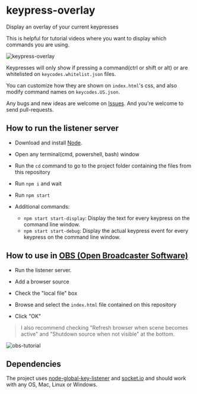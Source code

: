 # keypress-overlay

Display an overlay of your current keypresses

This is helpful for tutorial videos where you want to display which commands you are using.

![keypress-overlay](https://i.imgur.com/WQdnFNb.gif)

Keypresses will only show if pressing a command(ctrl or shift or alt) or are whitelisted on `keycodes.whitelist.json` files.

You can customize how they are shown on `index.html`'s css, and also modify command names on `keycodes.US.json`.

Any bugs and new ideas are welcome on [Issues](https://github.com/AssisrMatheus/keypress-overlay/issues). And you're welcome to send pull-requests.

## How to run the listener server

- Download and install [Node](https://nodejs.org/en/download/).

- Open any terminal(cmd, powershell, bash) window

- Run the `cd` command to go to the project folder containing the files from this repository

- Run `npm i` and wait

- Run `npm start`

- Additional commands:
  - `npm start start-display`: Display the text for every keypress on the command line window.
  - `npm start start-debug`: Display the actual keypress event for every keypress on the command line window.

## How to use in [OBS (Open Broadcaster Software)](https://obsproject.com/)

- Run the listener server.

- Add a browser source

- Check the "local file" box

- Browse and select the `index.html` file contained on this repository

- Click "OK"

> I also recommend checking "Refresh browser when scene becomes active" and "Shutdown source when not visible" at the bottom.

![obs-tutorial](https://i.imgur.com/RNdIbaK.gif)

## Dependencies

The project uses [node-global-key-listener](https://github.com/LaunchMenu/node-global-key-listener) and [socket.io](https://socket.io/) and should work with any OS, Mac, Linux or Windows.
